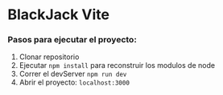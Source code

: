 # BlackJack Vite

### Pasos para ejecutar el proyecto:

1. Clonar repositorio
2. Ejecutar `npm install` para reconstruir los modulos de node
3. Correr el devServer `npm run dev`
4. Abrir el proyecto: `localhost:3000`
